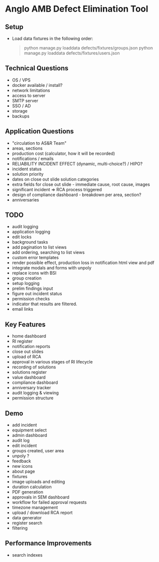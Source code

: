 # Anglo AMB Defect Elimination Tool

## Setup

- Load data fixtures in the following order:

  > python manage.py loaddata defects/fixtures/groups.json
  > python manage.py loaddata defects/fixtures/users.json

## Technical Questions

- OS / VPS
- docker available / install?
- network limitations
- access to server
- SMTP server
- SSO / AD
- storage
- backups

## Application Questions

- "circulation to AS&R Team"
- areas, sections
- production cost (calculator, how it will be recorded)
- notifications / emails
- RELIABILITY INCIDENT EFFECT (dynamic, multi-choice?) / HIPO?
- incident status
- solution priority
- dates on close out slide solution categories
- extra fields for close out slide - immediate cause, root cause, images
- significant incident => RCA process triggered
- design of compliance dashboard - breakdown per area, section?
- anniversaries

## TODO

- audit logging
- application logging
- edit locks
- background tasks
- add pagination to list views
- add ordering, searching to list views
- custom error templates
- render possible effect, production loss in notification html view and pdf
- integrate modals and forms with unpoly
- replace icons with BSI
- group creation
- setup logging
- prelim findings input
- figure out incident status
- permission checks
- indicator that results are filtered.
- email links

## Key Features

- home dashboard
- RI register
- notification reports
- close out slides
- upload of RCA
- approval in various stages of RI lifecycle
- recording of solutions
- solutions register
- value dashboard
- compliance dashboard
- anniversary tracker
- audit logging & viewing
- permission structure

## Demo

- add incident
- equipment select
- admin dashboard
- audit log
- edit incident
- groups created, user area
- unpoly ?
- feedback
- new icons
- about page
- fixtures
- image uploads and editing
- duration calculation
- PDF generation
- approvals in SEM dashboard
- workflow for failed approval requests
- timezone management
- upload / download RCA report
- data generator
- register search
- filtering


## Performance Improvements

- search indexes
